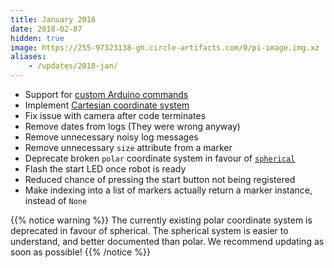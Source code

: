 ```yaml
---
title: January 2018
date: 2018-02-07
hidden: true
image: https://255-97323138-gh.circle-artifacts.com/0/pi-image.img.xz
aliases:
    - /updates/2018-jan/
---
```


- Support for [custom Arduino commands](/api/servo-assembly/arduino-commands/)
- Implement [Cartesian coordinate system](/api/vision/coordinates/#cartesian-coordinates)
- Fix issue with camera after code terminates
- Remove dates from logs (They were wrong anyway)
- Remove unnecessary noisy log messages
- Remove unnecessary `size` attribute from a marker
- Deprecate broken `polar` coordinate system in favour of [`spherical`](/api/vision/coordinates/#spherical-coordinates)
- Flash the start LED once robot is ready
- Reduced chance of pressing the start button not being registered
- Make indexing into a list of markers actually return a marker instance, instead of `None`

{{% notice warning %}}
The currently existing polar coordinate system is deprecated in favour of spherical. The spherical system is easier to understand, and better documented than polar. We recommend updating as soon as possible!
{{% /notice %}}
